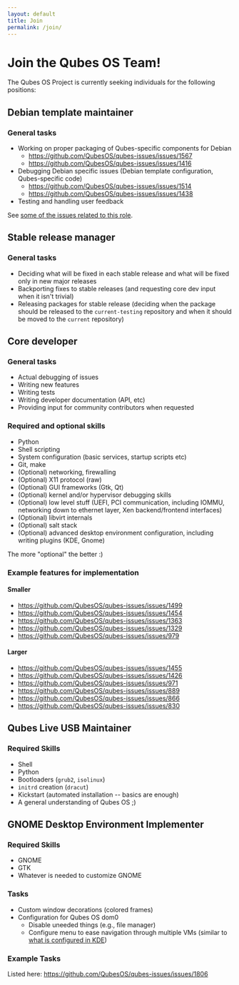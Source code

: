 ```yaml
---
layout: default
title: Join
permalink: /join/
---
```


Join the Qubes OS Team!
=======================

The Qubes OS Project is currently seeking individuals for the following
positions:

Debian template maintainer
--------------------------

### General tasks ###

 * Working on proper packaging of Qubes-specific components for Debian
   * https://github.com/QubesOS/qubes-issues/issues/1567
   * https://github.com/QubesOS/qubes-issues/issues/1416
 * Debugging Debian specific issues (Debian template configuration,
   Qubes-specific code)
   * https://github.com/QubesOS/qubes-issues/issues/1514
   * https://github.com/QubesOS/qubes-issues/issues/1438
 * Testing and handling user feedback

See [some of the issues related to this role](https://github.com/QubesOS/qubes-issues/issues?q=is%3Aopen+is%3Aissue+label%3A%22C%3A+Debian%22).

Stable release manager
----------------------

### General tasks ###

 * Deciding what will be fixed in each stable release and what will be fixed
   only in new major releases
 * Backporting fixes to stable releases (and requesting core dev input when it
   isn't trivial)
 * Releasing packages for stable release (deciding when the package should be
   released to the `current-testing` repository and when it should be moved to
   the `current` repository)

Core developer
--------------

### General tasks ###

 * Actual debugging of issues
 * Writing new features
 * Writing tests
 * Writing developer documentation (API, etc)
 * Providing input for community contributors when requested

### Required and optional skills ###

 * Python
 * Shell scripting
 * System configuration (basic services, startup scripts etc)
 * Git, make
 * (Optional) networking, firewalling
 * (Optional) X11 protocol (raw)
 * (Optional) GUI frameworks (Gtk, Qt)
 * (Optional) kernel and/or hypervisor debugging skills
 * (Optional) low level stuff (UEFI, PCI communication,
   including IOMMU, networking down to ethernet layer, Xen
   backend/frontend interfaces)
 * (Optional) libvirt internals
 * (Optional) salt stack
 * (Optional) advanced desktop environment configuration, including
   writing plugins (KDE, Gnome)

The more "optional" the better :)

### Example features for implementation ###

#### Smaller ####

 * https://github.com/QubesOS/qubes-issues/issues/1499
 * https://github.com/QubesOS/qubes-issues/issues/1454
 * https://github.com/QubesOS/qubes-issues/issues/1363
 * https://github.com/QubesOS/qubes-issues/issues/1329
 * https://github.com/QubesOS/qubes-issues/issues/979

#### Larger ####

 * https://github.com/QubesOS/qubes-issues/issues/1455
 * https://github.com/QubesOS/qubes-issues/issues/1426
 * https://github.com/QubesOS/qubes-issues/issues/971
 * https://github.com/QubesOS/qubes-issues/issues/889
 * https://github.com/QubesOS/qubes-issues/issues/866
 * https://github.com/QubesOS/qubes-issues/issues/830

Qubes Live USB Maintainer
-------------------------

### Required Skills ###

 * Shell
 * Python
 * Bootloaders (`grub2`, `isolinux`)
 * `initrd` creation (`dracut`)
 * Kickstart (automated installation -- basics are enough)
 * A general understanding of Qubes OS ;)

GNOME Desktop Environment Implementer
-------------------------------------

### Required Skills ###

 * GNOME
 * GTK
 * Whatever is needed to customize GNOME

### Tasks ###

 * Custom window decorations (colored frames)
 * Configuration for Qubes OS dom0
   * Disable uneeded things (e.g., file manager)
   * Configure menu to ease navigation through multiple VMs (similar to [what is
     configured in KDE](https://github.com/QubesOS/qubes-issues/issues/1784#issuecomment-216868265))

### Example Tasks ###

 Listed here: https://github.com/QubesOS/qubes-issues/issues/1806


